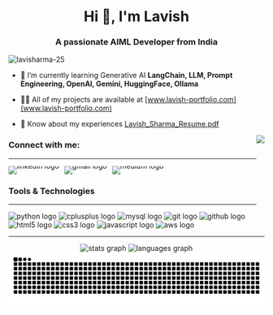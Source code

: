 <h1 align="center">Hi 👋, I'm Lavish</h1>
<h3 align="center">A passionate AIML Developer from India</h3>
<div>
<p align="left"> <img src="https://komarev.com/ghpvc/?username=lavisharma-25&label=Profile%20views&color=0e75b6&style=flat" alt="lavisharma-25" /> </p>

- 🌱 I’m currently learning Generative AI **LangChain, LLM, Prompt Engineering, OpenAI, Gemini, HuggingFace, Ollama**
- 👨‍💻 All of my projects are available at [www.lavish-portfolio.com](www.lavish-portfolio.com)
- 📄 Know about my experiences [Lavish_Sharma_Resume.pdf](Lavish_Sharma_Resume.pdf)


  <img align="right" height="150" src="https://codebulletin.github.io/MyPortfolio/assets/gif/coding.3272fa9c861c718b769a..gif"  />

</div>

<h3 align="left">Connect with me:</h3>
<hr>
<div align="left" style="display: flex; gap: 10px;">
  <a href="https://linkedin.com/in/lavish-sharma-0108nm" target="_blank" style="text-decoration: none; line-height: 0;">
    <img src="https://raw.githubusercontent.com/maurodesouza/profile-readme-generator/master/src/assets/icons/social/linkedin/default.svg" height="40" alt="linkedin logo" />
  </a>
  <a href="mailto:lavish.sh25@gmail.com" target="_blank" style="text-decoration: none; line-height: 0;">
    <img src="https://raw.githubusercontent.com/maurodesouza/profile-readme-generator/master/src/assets/icons/social/gmail/default.svg" height="40" alt="gmail logo" />
  </a>
  <a href="https://medium.com/@lavish-sharma" target="_blank" style="text-decoration: none; line-height: 0;">
    <img src="https://raw.githubusercontent.com/maurodesouza/profile-readme-generator/master/src/assets/icons/social/medium/default.svg" height="40" alt="medium logo" />
  </a>
</div>



<h3 align="left">Tools & Technologies</h3><hr>
<p align="left">
  <img src="https://cdn.jsdelivr.net/gh/devicons/devicon/icons/python/python-original.svg" height="40" alt="python logo"  />
  <img src="https://cdn.jsdelivr.net/gh/devicons/devicon/icons/cplusplus/cplusplus-original.svg" height="40" alt="cplusplus logo"  />
  <img src="https://cdn.jsdelivr.net/gh/devicons/devicon/icons/mysql/mysql-original.svg" height="40" alt="mysql logo"  />
  <img src="https://cdn.jsdelivr.net/gh/devicons/devicon/icons/git/git-original.svg" height="40" alt="git logo"  />
  <img src="https://cdn.jsdelivr.net/gh/devicons/devicon/icons/github/github-original.svg" height="40" alt="github logo"  />
  <img src="https://cdn.jsdelivr.net/gh/devicons/devicon/icons/html5/html5-original.svg" height="40" alt="html5 logo"  />
  <img src="https://cdn.jsdelivr.net/gh/devicons/devicon/icons/css3/css3-original.svg" height="40" alt="css3 logo"  />
  <img src="https://cdn.jsdelivr.net/gh/devicons/devicon/icons/javascript/javascript-original.svg" height="40" alt="javascript logo"  />
  <img src="https://cdn.jsdelivr.net/gh/devicons/devicon/icons/amazonwebservices/amazonwebservices-line-wordmark.svg" height="40" alt="aws logo"  />  
  </p>
  

<hr>

























<div align="center">
  <img src="https://github-readme-stats.vercel.app/api?username=lavisharma-25&hide_title=false&hide_rank=false&show_icons=true&include_all_commits=true&count_private=true&disable_animations=false&theme=dracula&locale=en&hide_border=false" height="150" alt="stats graph"  />
  <img src="https://github-readme-stats.vercel.app/api/top-langs?username=lavisharma-25&locale=en&hide_title=false&layout=compact&card_width=320&langs_count=5&theme=dracula&hide_border=false" height="150" alt="languages graph"  />
</div>

<img src="https://raw.githubusercontent.com/lavisharma-25/lavisharma-25/output/snake.svg" alt="Snake animation" />
